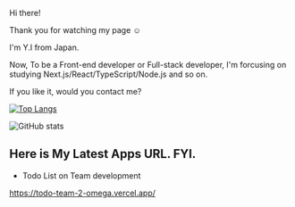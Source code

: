 Hi there!

Thank you for watching my page ☺️

I'm Y.I from Japan. 

Now, To be a Front-end developer or Full-stack developer, I'm forcusing on studying Next.js/React/TypeScript/Node.js and so on.

If you like it, would you contact me?

[![Top Langs](https://github-readme-stats.vercel.app/api/top-langs/?username=london-newyork)](https://github.com/anuraghazra/github-readme-stats)


![GitHub stats](https://github-readme-stats.vercel.app/api?username=london-newyork&count_private=true)

## Here is My Latest Apps URL. FYI.


- Todo List on Team development

https://todo-team-2-omega.vercel.app/
